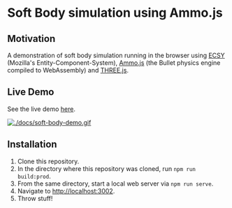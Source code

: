 # Soft Body simulation using Ammo.js

## Motivation

A demonstration of soft body simulation running in the browser using [ECSY](https://github.com/MozillaReality/ecsy) (Mozilla's Entity-Component-System), [Ammo.js](https://github.com/kripken/ammo.js) (the Bullet physics engine compiled to WebAssembly) and [THREE.js](https://github.com/mrdoob/three.js).

## Live Demo

See the live demo [here](https://philsawicki.github.io/soft-body-simulation).

[![./docs/soft-body-demo.gif](./docs/soft-body-demo.gif "Soft Body simulation")](https://philsawicki.github.io/soft-body-simulation)

## Installation

 1. Clone this repository.
 2. In the directory where this repository was cloned, run `npm run build:prod`.
 3. From the same directory, start a local web server via `npm run serve`.
 4. Navigate to [http://localhost:3002](http://localhost:3002).
 5. Throw stuff!
